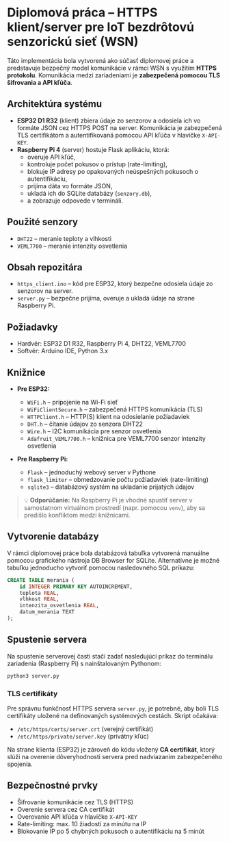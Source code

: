 # Diplomová práca – HTTPS klient/server pre IoT bezdrôtovú senzorickú sieť (WSN)

Táto implementácia bola vytvorená ako súčasť diplomovej práce a predstavuje bezpečný model komunikácie v rámci WSN s využitím **HTTPS protokolu**. Komunikácia medzi zariadeniami je **zabezpečená pomocou TLS šifrovania a API kľúča**.

## Architektúra systému

- **ESP32 D1 R32** (klient) zbiera údaje zo senzorov a odosiela ich vo formáte JSON cez HTTPS POST na server. Komunikácia je zabezpečená TLS certifikátom a autentifikovaná pomocou API kľúča v hlavičke `X-API-KEY`.
- **Raspberry Pi 4** (server) hostuje Flask aplikáciu, ktorá:
  - overuje API kľúč,
  - kontroluje počet pokusov o prístup (rate-limiting),
  - blokuje IP adresy po opakovaných neúspešných pokusoch o autentifikáciu,
  - prijíma dáta vo formáte JSON,
  - ukladá ich do SQLite databázy (`senzory.db`),
  - a zobrazuje odpovede v termináli.

## Použité senzory

- `DHT22` – meranie teploty a vlhkosti
- `VEML7700` – meranie intenzity osvetlenia

## Obsah repozitára

- `https_client.ino` – kód pre ESP32, ktorý bezpečne odosiela údaje zo senzorov na server.
- `server.py` – bezpečne prijíma, overuje a ukladá údaje na strane Raspberry Pi.

## Požiadavky

- Hardvér: ESP32 D1 R32, Raspberry Pi 4, DHT22, VEML7700
- Softvér: Arduino IDE, Python 3.x

## Knižnice
- **Pre ESP32:**
  - `WiFi.h` – pripojenie na Wi-Fi sieť
  - `WiFiClientSecure.h` – zabezpečená HTTPS komunikácia (TLS)
  - `HTTPClient.h` – HTTP(S) klient na odosielanie požiadaviek
  - `DHT.h` – čítanie údajov zo senzora DHT22
  - `Wire.h` – I2C komunikácia pre senzor osvetlenia
  - `Adafruit_VEML7700.h` – knižnica pre VEML7700 senzor intenzity osvetlenia

- **Pre Raspberry Pi:**
  - `Flask` – jednoduchý webový server v Pythone
  - `flask_limiter` – obmedzovanie počtu požiadaviek (rate-limiting)
  - `sqlite3` – databázový systém na ukladanie prijatých údajov


> 💡 **Odporúčanie:** Na Raspberry Pi je vhodné spustiť server v samostatnom virtuálnom prostredí (napr. pomocou `venv`), aby sa predišlo konfliktom medzi knižnicami.

## Vytvorenie databázy

V rámci diplomovej práce bola databázová tabuľka vytvorená manuálne pomocou grafického nástroja DB Browser for SQLite. Alternatívne je možné tabuľku jednoducho vytvoriť pomocou nasledovného SQL príkazu:

```sql
CREATE TABLE merania (
    id INTEGER PRIMARY KEY AUTOINCREMENT,
    teplota REAL,
    vlhkost REAL,
    intenzita_osvetlenia REAL,
    datum_merania TEXT
);
```

## Spustenie servera

Na spustenie serverovej časti stačí zadať nasledujúci príkaz do terminálu zariadenia (Raspberry Pi) s nainštalovaným Pythonom:

```bash
python3 server.py
```

### TLS certifikáty

Pre správnu funkčnosť HTTPS servera `server.py`, je potrebné, aby boli TLS certifikáty uložené na definovaných systémových cestách. Skript očakáva:

- `/etc/https/certs/server.crt` (verejný certifikát)
- `/etc/https/private/server.key` (privátny kľúc)

Na strane klienta (ESP32) je zároveň do kódu vložený **CA certifikát**, ktorý slúži na overenie dôveryhodnosti servera pred nadviazaním zabezpečeného spojenia.

## Bezpečnostné prvky

- Šifrovanie komunikácie cez TLS (HTTPS)
- Overenie servera cez CA certifikát
- Overovanie API kľúča v hlavičke `X-API-KEY`
- Rate-limiting: max. 10 žiadostí za minútu na IP
- Blokovanie IP po 5 chybných pokusoch o autentifikáciu na 5 minút
